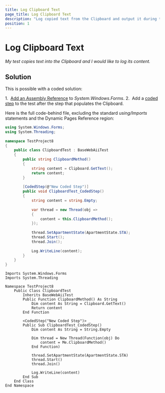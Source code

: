 ```yaml
---
title: Log Clipboard Text
page_title: Log Clipboard Text
description: "Log copied text from the Clipboard and output it during test execution in Test Studio."
position: 1
---
```

# Log Clipboard Text

*My test copies text into the Clipboard and I would like to log its content.*

## Solution

This is possible with a coded solution:

1.&nbsp; <a href="/advanced-topics/coded-steps/add-assembly-reference" target="_blank">Add an Assembly Reference</a> to *System.Windows.Forms*.
2.&nbsp; Add a <a href="/features/custom-steps/script-step" target="_blank">coded step</a> to the test after the step that populates the Clipboard.
 
Here is the full code-behind file, excluding the standard *using/Imports* statements and the Dynamic Pages Reference region:

````C#
using System.Windows.Forms;
using System.Threading;
 
namespace TestProject8
{     
    public class ClipboardTest : BaseWebAiiTest
    {  
        public string ClipboardMethod()
        {
            string content = Clipboard.GetText();
            return content;
        }
     
        [CodedStep(@"New Coded Step")]
        public void ClipboardTest_CodedStep()
        {
            string content = string.Empty;
             
            var thread = new Thread(obj =>
            {
                content = this.ClipboardMethod();
            });
             
            thread.SetApartmentState(ApartmentState.STA);
            thread.Start();
            thread.Join();
             
            Log.WriteLine(content);
        }
    }
}
````
````VB
Imports System.Windows.Forms
Imports System.Threading
 
Namespace TestProject8
    Public Class ClipboardTest
        Inherits BaseWebAiiTest
        Public Function ClipboardMethod() As String
            Dim content As String = Clipboard.GetText()
            Return content
        End Function
 
        <CodedStep("New Coded Step")> _
        Public Sub ClipboardTest_CodedStep()
            Dim content As String = String.Empty
 
            Dim thread = New Thread(Function(obj) Do
                content = Me.ClipboardMethod()
            End Function)
 
            thread.SetApartmentState(ApartmentState.STA)
            thread.Start()
            thread.Join()
 
            Log.WriteLine(content)
        End Sub
    End Class
End Namespace
````